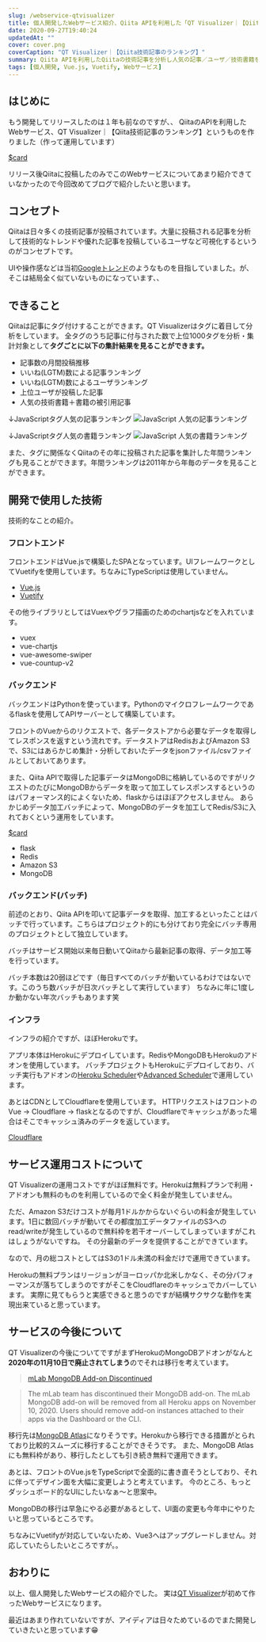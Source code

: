 ```yaml
---
slug: /webservice-qtvisualizer
title: 個人開発したWebサービス紹介、Qiita APIを利用した「QT Visualizer｜【Qiita技術記事のランキング】」
date: 2020-09-27T19:40:24
updatedAt: ""
cover: cover.png
coverCaption: "QT Visualizer｜【Qiita技術記事のランキング】"
summary: Qiita APIを利用したQiitaの技術記事を分析し人気の記事／ユーザ／技術書籍を発見することができる、個人開発したWebサービス「QT Visualizer｜【Qiita技術記事のランキング】」の紹介。
tags: [個人開発, Vue.js, Vuetify, Webサービス]
---
```


## はじめに

もう開発してリリースしたのは１年も前なのですが、、
QiitaのAPIを利用したWebサービス、QT Visualizer｜【Qiita技術記事のランキング】というものを作りました（作って運用しています）

[$card](https://qtvisualizer.com/)

リリース後Qiitaに投稿したのみでこのWebサービスについてあまり紹介できていなかったので今回改めてブログで紹介したいと思います。

## コンセプト

Qiitaは日々多くの技術記事が投稿されています。大量に投稿される記事を分析して技術的なトレンドや優れた記事を投稿しているユーザなど可視化するというのがコンセプトです。

UIや操作感などは当初[Googleトレンド](https://trends.google.co.jp/trends/?geo=JP)のようなものを目指していました。が、そこは結局全く似ていないものになっています、、

## できること

Qiitaは記事にタグ付けすることができます。QT Visualizerはタグに着目して分析をしています。
全タグのうち記事に付与された数で上位1000タグを分析・集計対象として**タグごとに以下の集計結果を見ることができます。**

- 記事数の月間投稿推移
- いいね(LGTM)数による記事ランキング
- いいね(LGTM)数によるユーザランキング
- 上位ユーザが投稿した記事
- 人気の技術書籍＋書籍の被引用記事

↓JavaScriptタグ人気の記事ランキング
![JavaScript 人気の記事ランキング](./qtv-post-rank.png)

↓JavaScriptタグ人気の書籍ランキング
![JavaScript 人気の書籍ランキング](./qtv-book-rank.png)

また、タグに関係なくQiitaのその年に投稿された記事を集計した年間ランキングも見ることができます。年間ランキングは2011年から年毎のデータを見ることができます。

## 開発で使用した技術

技術的なことの紹介。

### フロントエンド

フロントエンドはVue.jsで構築したSPAとなっています。UIフレームワークとしてVuetifyを使用しています。ちなみにTypeScriptは使用していません。

- [Vue.js](https://jp.vuejs.org/index.html)
- [Vuetify](https://vuetifyjs.com/en/)

その他ライブラリとしてはVuexやグラフ描画のためのchartjsなどを入れています。

- vuex
- vue-chartjs
- vue-awesome-swiper
- vue-countup-v2

### バックエンド

バックエンドはPythonを使っています。Pythonのマイクロフレームワークであるflaskを使用してAPIサーバーとして構築しています。

フロントのVueからのリクエストで、各データストアから必要なデータを取得してレスポンスを返すという流れです。データストアはRedisおよびAmazon S3で、S3にはあらかじめ集計・分析しておいたデータをjsonファイル/csvファイルとしておいてあります。

また、Qiita APIで取得した記事データはMongoDBに格納しているのですがリクエストのたびにMongoDBからデータを取って加工してレスポンスするというのはパフォーマンス的によくないため、flaskからはほぼアクセスしません。
あらかじめデータ加工バッチによって、MongoDBのデータを加工してRedis/S3に入れておくという運用をしています。

[$card](https://github.com/pallets/flask)

- flask
- Redis
- Amazon S3
- MongoDB

### バックエンド(バッチ)

前述のとおり、Qiita APIを叩いて記事データを取得、加工するといったことはバッチで行っています。こちらはプロジェクト的にも分けており完全にバッチ専用のプロジェクトとして独立しています。

バッチはサービス開始以来毎日動いてQiitaから最新記事の取得、データ加工等を行っています。

バッチ本数は20弱ほどです（毎日すべてのバッチが動いているわけではないです。このうち数バッチが日次バッチとして実行しています）
ちなみに年に1度しか動かない年次バッチもあります笑

### インフラ

インフラの紹介ですが、ほぼHerokuです。

アプリ本体はHerokuにデプロイしています。RedisやMongoDBもHerokuのアドオンを使用しています。
バッチプロジェクトもHerokuにデプロイしており、バッチ実行もアドオンの[Heroku Scheduler](https://elements.heroku.com/addons/scheduler)や[Advanced Scheduler](https://elements.heroku.com/addons/advanced-scheduler)で運用しています。

あとはCDNとしてCloudflareを使用しています。
HTTPリクエストはフロントのVue → Cloudflare → flaskとなるのですが、Cloudflareでキャッシュがあった場合はそこでキャッシュ済みのデータを返しています。

[Cloudflare](https://www.cloudflare.com/ja-jp/)

## サービス運用コストについて

QT Visualizerの運用コストですがほぼ無料です。Herokuは無料プランで利用・アドオンも無料のものを利用しているので全く料金が発生していません。

ただ、Amazon S3だけコストが毎月1ドルかからないぐらいの料金が発生しています。1日に数回バッチが動いてその都度加工データファイルのS3へのread/writeが発生しているので無料枠を若干オーバーしてしまっていますがこれはしょうがないですね。
その分最新のデータを提供することができています。

なので、月の総コストとしてはS3の1ドル未満の料金だけで運用できています。

Herokuの無料プランはリージョンがヨーロッパか北米しかなく、その分パフォーマンスが落ちてしまうのですがそこをCloudflareのキャッシュでカバーしています。
実際に見てもらうと実感できると思うのですが結構サクサクな動作を実現出来ていると思っています。

## サービスの今後について

QT Visualizerの今後についてですがまずHerokuのMongoDBアドオンがなんと**2020年の11月10日で廃止されてしまう**のでそれは移行を考えています。

>[mLab MongoDB Add-on Discontinued](https://devcenter.heroku.com/changelog-items/1823)

>The mLab team has discontinued their MongoDB add-on. The mLab MongoDB add-on will be removed from all Heroku apps on November 10, 2020. Users should remove add-on instances attached to their apps via the Dashboard or the CLI.

移行先は[MongoDB Atlas](https://www.mongodb.com/cloud/atlas)になりそうです。Herokuから移行できる措置がとられており比較的スムーズに移行することができそうです。
また、MongoDB Atlasにも無料枠があり、移行したとしても引き続き無料で運用できます。

あとは、フロントのVue.jsをTypeScriptで全面的に書き直そうとしており、それに伴ってデザイン面を大幅に変更しようと考えています。
今のところ、もっとダッシュボード的なUIにしたいなぁ～と思案中。

MongoDBの移行は早急にやる必要があるとして、UI面の変更も今年中にやりたいと思っているところです。

ちなみにVuetifyが対応していないため、Vue3へはアップグレードしません。対応していたらしたいところですが。。

## おわりに

以上、個人開発したWebサービスの紹介でした。
実は[QT Visualizer](https://qtvisualizer.com/)が初めて作ったWebサービスになります。

最近はあまり作れていないですが、アイディアは日々ためているのでまた開発していきたいと思っています😁